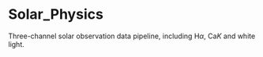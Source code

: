 # Solar_Physics
Three-channel solar observation data pipeline, including $\mathrm{H}\alpha$, $\mathrm{Ca}K$ and white light.
